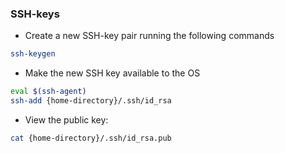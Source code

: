 ### SSH-keys

- Create a new SSH-key pair running the following commands
```bash
ssh-keygen
```
- Make the new SSH key available to the OS
```bash
eval $(ssh-agent)
ssh-add {home-directory}/.ssh/id_rsa
```
- View the public key:
```bash
cat {home-directory}/.ssh/id_rsa.pub
```